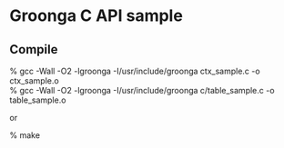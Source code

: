 # Groonga C API sample
## Compile
   % gcc -Wall -O2 -lgroonga -I/usr/include/groonga ctx_sample.c -o ctx_sample.o  
   % gcc -Wall -O2 -lgroonga -I/usr/include/groonga c/table_sample.c -o table_sample.o

   or

   % make
